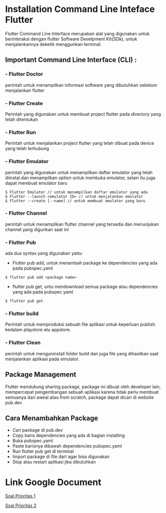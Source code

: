 # Installation Command Line Inteface Flutter

Flutter Command Line Interface merupakan alat yang digunakan untuk berinteraksi dengan flutter Software Develpment Kit(SDk), untuk menjalankannya deketik menggunkan terminal.

## Important Command Line Interface (CLI) :
### - Flutter Doctor
perintah untuk menampilkan informasi software yang dibutuhkan sebelum menjalankan flutter
### - Flutter Create
Perintah yang digunakan untuk membuat project flutter pada directory yang telah ditentukan
### - Flutter Run
Perintah untuk menjalankan project flutter yang telah dibuat pada device yang telah terhubung
### - Flutter Emulator
perintah yang digunakan untuk menampilkan daftar emulator yang telah diinstal dan menampilkan option untuk membuka emulator, selain itu juga dapat membuat emulator baru
``` command
$ Flutter Emulator // untuk menampilkan daftar emulator yang ada
$ Flutter --launch <emulator ID> // untuk menjalankan emulator
$ Flutter --create [--name] // untuk membuat emulator yang baru
```
### - Flutter Channel
perintah untuk menampilkan flutter channel yang tersedia dan menunjukan channel yang digunkan saat ini 
### - Flutter Pub
ada dua syntax yang digunakan yaitu:
* Flutter pub add, untuk menambah package ke dependencies yang ada pada pubspec.yaml
```
$ flutter pub add <package name>
```
* flutter pub get, untu mendownload semua package atau dependencies yang ada pada pubspec.yaml
```
$ flutter pub get
```
### - Flutter build
Perintah untuk memproduksi sebuah file aplikasi untuk keperluan publish kedalam playstore atu appstore.
### - Flutter Clean
perintah untuk menguninstall folder build dan juga file yang dihasilkan saat menjalankan aplikasi pada emulator.

## Package Management
Flutter mendukung sharing package, package ini dibuat oleh developer lain, mempercepat pengembangan sebuah aplikasi karena tidak perlu membuat semuanya dari aweal atau from scratch, package dapat dicari di website pub.dev

## Cara Menambahkan Package
* Cari package di pub.dev
* Copy baris dependencies yang ada di bagian installing
* Buka pubspec.yaml
* Paste barisnya dibawah dependencies pubspec.yaml
* Run flutter pub get di terminal
* Import package di file dart agar bisa digunakan
* Stop atau restart aplikasi jika dibutuhkan


# Link Google Document
[Soal Prioritas 1](https://docs.google.com/document/d/1DDpAmEzPdEdqHH6qJu8IYA3dGEjAN1XwPhVplG78ix4/edit?usp=sharing)

[Soal Prioritas 2](https://docs.google.com/document/d/16ACvdNqlyDA8PlsU9gngrAgYTlC309tBJ1ABOZid7lw/edit?usp=sharing)

